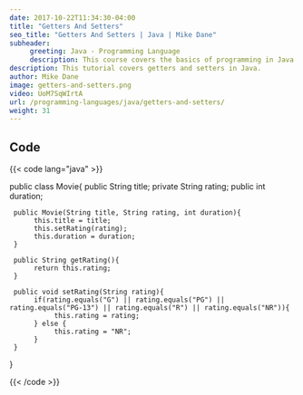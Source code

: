 ```yaml
---
date: 2017-10-22T11:34:30-04:00
title: "Getters And Setters"
seo_title: "Getters And Setters | Java | Mike Dane"
subheader:
     greeting: Java - Programming Language
     description: This course covers the basics of programming in Java. Work your way through the videos/articles and I'll teach you everything you need to know to start your programming journey!
description: This tutorial covers getters and setters in Java.
author: Mike Dane
image: getters-and-setters.png
video: UoM7SqWIrtA
url: /programming-languages/java/getters-and-setters/
weight: 31
---
```


## Code

{{< code lang="java" >}}

public class Movie{
     public String title;
     private String rating;
     public int duration;

     public Movie(String title, String rating, int duration){
          this.title = title;
          this.setRating(rating);
          this.duration = duration;
     }

     public String getRating(){
          return this.rating;
     }

     public void setRating(String rating){
          if(rating.equals("G") || rating.equals("PG") || rating.equals("PG-13") || rating.equals("R") || rating.equals("NR")){
               this.rating = rating;
          } else {
               this.rating = "NR";
          }
     }
}

{{< /code >}}
